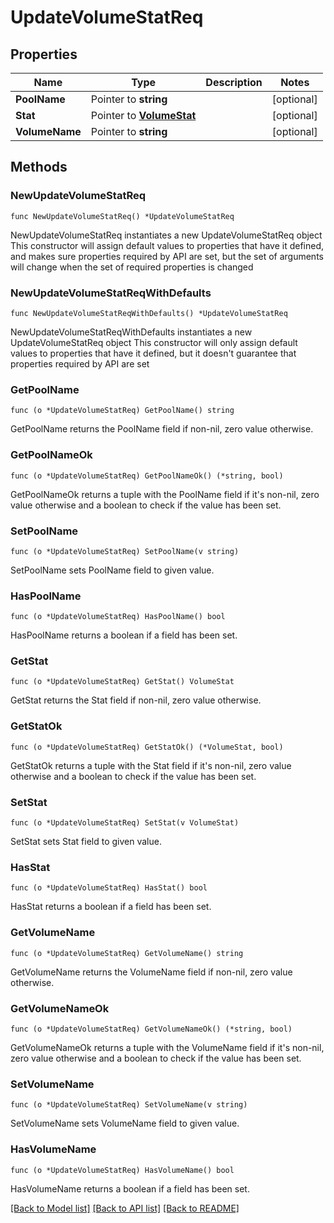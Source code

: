 # UpdateVolumeStatReq

## Properties

Name | Type | Description | Notes
------------ | ------------- | ------------- | -------------
**PoolName** | Pointer to **string** |  | [optional] 
**Stat** | Pointer to [**VolumeStat**](VolumeStat.md) |  | [optional] 
**VolumeName** | Pointer to **string** |  | [optional] 

## Methods

### NewUpdateVolumeStatReq

`func NewUpdateVolumeStatReq() *UpdateVolumeStatReq`

NewUpdateVolumeStatReq instantiates a new UpdateVolumeStatReq object
This constructor will assign default values to properties that have it defined,
and makes sure properties required by API are set, but the set of arguments
will change when the set of required properties is changed

### NewUpdateVolumeStatReqWithDefaults

`func NewUpdateVolumeStatReqWithDefaults() *UpdateVolumeStatReq`

NewUpdateVolumeStatReqWithDefaults instantiates a new UpdateVolumeStatReq object
This constructor will only assign default values to properties that have it defined,
but it doesn't guarantee that properties required by API are set

### GetPoolName

`func (o *UpdateVolumeStatReq) GetPoolName() string`

GetPoolName returns the PoolName field if non-nil, zero value otherwise.

### GetPoolNameOk

`func (o *UpdateVolumeStatReq) GetPoolNameOk() (*string, bool)`

GetPoolNameOk returns a tuple with the PoolName field if it's non-nil, zero value otherwise
and a boolean to check if the value has been set.

### SetPoolName

`func (o *UpdateVolumeStatReq) SetPoolName(v string)`

SetPoolName sets PoolName field to given value.

### HasPoolName

`func (o *UpdateVolumeStatReq) HasPoolName() bool`

HasPoolName returns a boolean if a field has been set.

### GetStat

`func (o *UpdateVolumeStatReq) GetStat() VolumeStat`

GetStat returns the Stat field if non-nil, zero value otherwise.

### GetStatOk

`func (o *UpdateVolumeStatReq) GetStatOk() (*VolumeStat, bool)`

GetStatOk returns a tuple with the Stat field if it's non-nil, zero value otherwise
and a boolean to check if the value has been set.

### SetStat

`func (o *UpdateVolumeStatReq) SetStat(v VolumeStat)`

SetStat sets Stat field to given value.

### HasStat

`func (o *UpdateVolumeStatReq) HasStat() bool`

HasStat returns a boolean if a field has been set.

### GetVolumeName

`func (o *UpdateVolumeStatReq) GetVolumeName() string`

GetVolumeName returns the VolumeName field if non-nil, zero value otherwise.

### GetVolumeNameOk

`func (o *UpdateVolumeStatReq) GetVolumeNameOk() (*string, bool)`

GetVolumeNameOk returns a tuple with the VolumeName field if it's non-nil, zero value otherwise
and a boolean to check if the value has been set.

### SetVolumeName

`func (o *UpdateVolumeStatReq) SetVolumeName(v string)`

SetVolumeName sets VolumeName field to given value.

### HasVolumeName

`func (o *UpdateVolumeStatReq) HasVolumeName() bool`

HasVolumeName returns a boolean if a field has been set.


[[Back to Model list]](../README.md#documentation-for-models) [[Back to API list]](../README.md#documentation-for-api-endpoints) [[Back to README]](../README.md)



